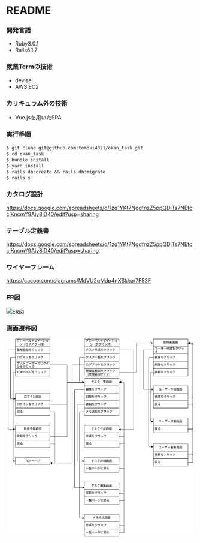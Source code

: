 # README

### 開発言語
- Ruby3.0.1
- Rails6.1.7

### 就業Termの技術
- devise
- AWS EC2

### カリキュラム外の技術
- Vue.jsを用いたSPA

### 実行手順
```
$ git clone git@github.com:tomoki4321/okan_task.git
$ cd okan_task
$ bundle install
$ yarn install
$ rails db:create && rails db:migrate
$ rails s
```

### カタログ設計

https://docs.google.com/spreadsheets/d/1zq1YKt7NgdfnzZ5ppQDITs7NEfcclKncmY9Aiy8iD40/edit?usp=sharing

### テーブル定義書

https://docs.google.com/spreadsheets/d/1zq1YKt7NgdfnzZ5ppQDITs7NEfcclKncmY9Aiy8iD40/edit?usp=sharing

### ワイヤーフレーム

https://cacoo.com/diagrams/MdVU2qMdp4nXSkha/7F53F

### ER図

![ER図](ER図.png)

### 画面遷移図

![画面遷移図](画面遷移図.png)
